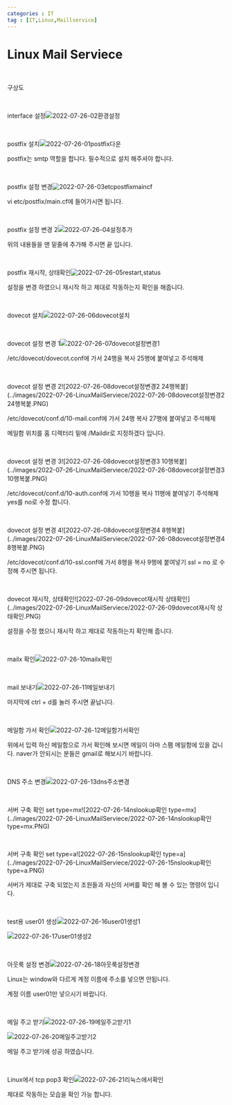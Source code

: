 ```yaml
---
categories : IT
tag : [IT,Linux,Maillservice]
---
```


# Linux Mail Serviece

<br>

구상도

<br>

interface 설정![2022-07-26-02환경설정](../images/2022-07-26-LinuxMailServiece/2022-07-26-02환경설정.PNG)

<br>

postfix 설치![2022-07-26-01postfix다운](../images/2022-07-26-LinuxMailServiece/2022-07-26-01postfix다운.PNG)

postfix는 smtp 역할을 합니다. 필수적으로 설치 해주셔야 합니다.

<br>

postfix 설정 변경![2022-07-26-03etcpostfixmaincf](../images/2022-07-26-LinuxMailServiece/2022-07-26-03etcpostfixmaincf.PNG)

vi etc/postfix/main.cf에 들어가시면 됩니다.

<br>

postfix 설정 변경 2![2022-07-26-04설정추가](../images/2022-07-26-LinuxMailServiece/2022-07-26-04설정추가.PNG)

위의 내용들을 맨 밑줄에 추가해 주시면 끝 입니다.

<br>

postfix 재시작, 상태확인![2022-07-26-05restart,status](../images/2022-07-26-LinuxMailServiece/2022-07-26-05restart,status.PNG)

설정을 변경 하였으니 재시작 하고 제대로 작동하는지 확인을 해줍니다.

<br>

dovecot 설치![2022-07-26-06dovecot설치](../images/2022-07-26-LinuxMailServiece/2022-07-26-06dovecot설치.PNG)

<br>

dovecot 설정 변경 1![2022-07-26-07dovecot설정변경1](../images/2022-07-26-LinuxMailServiece/2022-07-26-07dovecot설정변경1.PNG)

/etc/dovecot/dovecot.conf에 가서 24행을 복사 25행에 붙여넣고 주석해제

<br>

dovecot 설정 변경 2![2022-07-26-08dovecot설정변경2 24행복붙](../images/2022-07-26-LinuxMailServiece/2022-07-26-08dovecot설정변경2 24행복붙.PNG)

/etc/dovecot/conf.d/10-mail.conf에 가서 24행 복사 27행에 붙여넣고 주석해제

메일함 위치를 홈 디렉터리 밑에 /Maildir로 지정하겠다 입니다.

<br>

dovecot 설정 변경 3![2022-07-26-08dovecot설정변경3 10행복붙](../images/2022-07-26-LinuxMailServiece/2022-07-26-08dovecot설정변경3 10행복붙.PNG)

/etc/dovecot/conf.d/10-auth.conf에 가서 10행을 복사 11행에 붙여넣기 주석해제 yes를 no로 수정 합니다.

<br>

dovecot 설정 변경 4![2022-07-26-08dovecot설정변경4 8행복붙](../images/2022-07-26-LinuxMailServiece/2022-07-26-08dovecot설정변경4 8행복붙.PNG)

/etc/dovecot/conf.d/10-ssl.conf에 가서 8행을 복사 9행에 붙여넣기 ssl = no 로 수정해 주시면 됩니다.

<br>

dovecot 재시작, 상태확인![2022-07-26-09dovecot재시작 상태확인](../images/2022-07-26-LinuxMailServiece/2022-07-26-09dovecot재시작 상태확인.PNG)

설정을 수정 했으니 재시작 하고 제대로 작동하는지 확인해 줍니다.

<br>

mailx 확인![2022-07-26-10mailx확인](../images/2022-07-26-LinuxMailServiece/2022-07-26-10mailx확인.PNG)

<br>

mail 보내기![2022-07-26-11메일보내기](../images/2022-07-26-LinuxMailServiece/2022-07-26-11메일보내기.PNG)

마지막에 ctrl + d를 눌러 주시면 끝납니다.

<br>

메일함 가서 확인![2022-07-26-12메일함가서확인](../images/2022-07-26-LinuxMailServiece/2022-07-26-12메일함가서확인.PNG)

위에서 입력 하신 메일함으로 가서 확인해 보시면 메일이 아마 스팸 메일함에 있을 겁니다. naver가 안되시는 분들은 gmail로 해보시기 바랍니다.

<br>

DNS 주소 변경![2022-07-26-13dns주소변경](../images/2022-07-26-LinuxMailServiece/2022-07-26-13dns주소변경.PNG)

<br>

서버 구축 확인 set type=mx![2022-07-26-14nslookup확인 type=mx](../images/2022-07-26-LinuxMailServiece/2022-07-26-14nslookup확인 type=mx.PNG)

<br>

서버 구축 확인 set type=a![2022-07-26-15nslookup확인 type=a](../images/2022-07-26-LinuxMailServiece/2022-07-26-15nslookup확인 type=a.PNG)

서버가 제대로 구축 되었는지 조원들과 자신의 서버를 확인 해 볼 수 있는 명령어 입니다.

<br>

test용 user01 생성![2022-07-26-16user01생성1](../images/2022-07-26-LinuxMailServiece/2022-07-26-16user01생성1.PNG)

![2022-07-26-17user01생성2](../images/2022-07-26-LinuxMailServiece/2022-07-26-17user01생성2.PNG)

<br>

아웃룩 설정 변경![2022-07-26-18아웃룩설정변경](../images/2022-07-26-LinuxMailServiece/2022-07-26-18아웃룩설정변경.PNG)

Linux는 window와 다르게 계정 이름에 주소를 넣으면 안됩니다.

계정 이름 user01만 넣으시기 바랍니다.

<br>

메일 주고 받기![2022-07-26-19메일주고받기1](../images/2022-07-26-LinuxMailServiece/2022-07-26-19메일주고받기1.PNG)

![2022-07-26-20메일주고받기2](../images/2022-07-26-LinuxMailServiece/2022-07-26-20메일주고받기2.PNG)

메일 주고 받기에 성공 하였습니다.

<br>

Linux에서 tcp pop3 확인![2022-07-26-21리눅스에서확인](../images/2022-07-26-LinuxMailServiece/2022-07-26-21리눅스에서확인.PNG)

제대로 작동하는 모습을 확인 가능 합니다.

<br>









